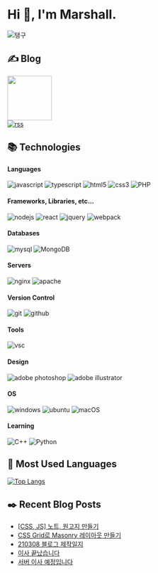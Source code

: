 # Hi 👋, I'm Marshall.

![탱구](https://marshall-ku.github.io/marshall-ku/assets/images/taengoo.gif)

## ✍️ Blog

[<img width="100" src="https://marshall-ku.github.io/marshall-ku/assets/images/blog.svg" />][blog]\
[![rss](https://img.shields.io/badge/RSS-FFA500?style=for-the-badge&logo=rss&logoColor=white)](https://marshall-ku.com/feed)

<!--
- 🔭 I’m currently working on ...
- 🌱 I’m currently learning ...
- 👯 I’m looking to collaborate on ...
- 🤔 I’m looking for help with ...
- 💬 Ask me about ...
- 📫 How to reach me: ...
- 😄 Pronouns: ...
- ⚡ Fun fact: ...
-->

## 📚 Technologies

#### Languages

![javascript](https://img.shields.io/badge/javascript%20-%23323330.svg?&style=for-the-badge&logo=javascript&logoColor=%23F7DF1E)
![typescript](https://img.shields.io/badge/typescript%20-%23007ACC.svg?&style=for-the-badge&logo=typescript&logoColor=white)
![html5](https://img.shields.io/badge/html5%20-%23E34F26.svg?&style=for-the-badge&logo=html5&logoColor=white)
![css3](https://img.shields.io/badge/css3%20-%231572B6.svg?&style=for-the-badge&logo=css3&logoColor=white)
![PHP](https://img.shields.io/badge/PHP-777BB4?style=for-the-badge&logo=php&logoColor=white)

#### Frameworks, Libraries, etc...

![nodejs](https://img.shields.io/badge/Node.js-43853D?style=for-the-badge&logo=node.js&logoColor=white)
![react](https://img.shields.io/badge/react%20-%2320232a.svg?&style=for-the-badge&logo=react&logoColor=%2361DAFB)
![jquery](https://img.shields.io/badge/jquery%20-%230769AD.svg?&style=for-the-badge&logo=jquery&logoColor=white)
![webpack](https://img.shields.io/badge/webpack%20-%238DD6F9.svg?&style=for-the-badge&logo=webpack&logoColor=black)

#### Databases

![mysql](https://img.shields.io/badge/mysql-%2300f.svg?&style=for-the-badge&logo=mysql&logoColor=white)
![MongoDB](https://img.shields.io/badge/MongoDB-%234ea94b.svg?&style=for-the-badge&logo=mongodb&logoColor=white)

#### Servers

![nginx](https://img.shields.io/badge/nginx%20-%23009639.svg?&style=for-the-badge&logo=nginx&logoColor=white)
![apache](https://img.shields.io/badge/apache%20-%23D42029.svg?&style=for-the-badge&logo=apache&logoColor=white)

#### Version Control

![git](https://img.shields.io/badge/git%20-%23F05033.svg?&style=for-the-badge&logo=git&logoColor=white)
![github](https://img.shields.io/badge/github%20-%23121011.svg?&style=for-the-badge&logo=github&logoColor=white)

#### Tools

![vsc](https://img.shields.io/badge/vsc-005FED?style=for-the-badge&logo=visual%20studio%20code&logoColor=white)

#### Design

![adobe photoshop](https://img.shields.io/badge/adobe%20photoshop%20-%2331A8FF.svg?&style=for-the-badge&logo=adobe%20photoshop&logoColor=white)
![adobe illustrator](https://img.shields.io/badge/adobe%20illustrator%20-%23FF9A00.svg?&style=for-the-badge&logo=adobe%20illustrator&logoColor=white)

#### OS

![windows](https://img.shields.io/badge/Windows-0078D6?style=for-the-badge&logo=windows&logoColor=white)
![ubuntu](https://img.shields.io/badge/Ubuntu-E95420?style=for-the-badge&logo=ubuntu&logoColor=white)
![macOS](https://img.shields.io/badge/macos-000000?style=for-the-badge&logo=apple&logoColor=white)

#### Learning

![C++](https://img.shields.io/badge/C%2B%2B-00599C?style=for-the-badge&logo=c%2B%2B&logoColor=white)
![Python](https://img.shields.io/badge/Python-14354C?style=for-the-badge&logo=python&logoColor=white)

## 💜 Most Used Languages

[![Top Langs](https://github-readme-stats.vercel.app/api/top-langs/?username=marshall-ku&langs_count=7&theme=onedark)](https://github.com/anuraghazra/github-readme-stats)

## ✒️ Recent Blog Posts

<!-- BLOG-POST-LIST:START -->
- [[CSS, JS] 노트, 원고지 만들기](https://marshall-ku.com/web/tips/css-js-%eb%85%b8%ed%8a%b8-%ec%9b%90%ea%b3%a0%ec%a7%80-%eb%a7%8c%eb%93%a4%ea%b8%b0)
- [CSS Grid로 Masonry 레이아웃 만들기](https://marshall-ku.com/web/tips/css-grid%eb%a1%9c-masonry-%eb%a0%88%ec%9d%b4%ec%95%84%ec%9b%83-%eb%a7%8c%eb%93%a4%ea%b8%b0)
- [210308 블로그 제작일지](https://marshall-ku.com/web/log/210308-%eb%b8%94%eb%a1%9c%ea%b7%b8-%ec%a0%9c%ec%9e%91%ec%9d%bc%ec%a7%80)
- [이사 끝났습니다](https://marshall-ku.com/notice/%ec%9d%b4%ec%82%ac-%eb%81%9d%eb%82%ac%ec%8a%b5%eb%8b%88%eb%8b%a4)
- [서버 이사 예정입니다](https://marshall-ku.com/notice/%ec%84%9c%eb%b2%84-%ec%9d%b4%ec%82%ac-%ec%98%88%ec%a0%95%ec%9e%85%eb%8b%88%eb%8b%a4)
<!-- BLOG-POST-LIST:END -->

[blog]: https://marshall-ku.com
